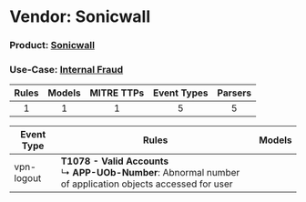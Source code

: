 Vendor: Sonicwall
=================
### Product: [Sonicwall](../ds_sonicwall_sonicwall.md)
### Use-Case: [Internal Fraud](../../../../UseCases/uc_internal_fraud.md)

| Rules | Models | MITRE TTPs | Event Types | Parsers |
|:-----:|:------:|:----------:|:-----------:|:-------:|
|   1   |   1    |     1      |      5      |    5    |

| Event Type | Rules                                                                                                               | Models |
| ---------- | ------------------------------------------------------------------------------------------------------------------- | ------ |
| vpn-logout | <b>T1078 - Valid Accounts</b><br> ↳ <b>APP-UOb-Number</b>: Abnormal number of application objects accessed for user |        |